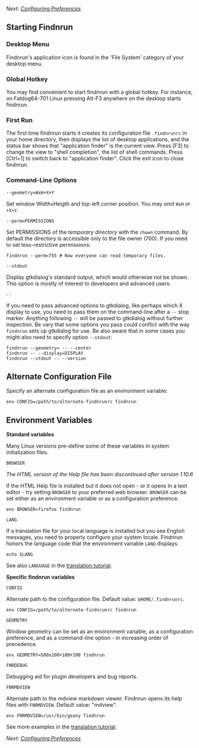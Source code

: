 _Next: [Configuring Preferences](preference.md)_

## Starting Findnrun

### Desktop Menu

Findnrun's application icon is found in the 'File System' category of
your desktop menu.

### Global Hotkey

You may find convenient to start findnrun with a global hotkey. For
instance, on Fatdog64-701 Linux pressing Alt-F3 anywhere on the desktop
starts findnrun.

### First Run

The first time findnrun starts it creates its configuration file
`.findnrunrc` in your home directory, then displays the list of
desktop applications, and the status bar shows that "application
finder" is the current view. Press [F3] to change the view to "shell
completion", the list of shell commands. Press [Ctrl+1] to switch back
to "application finder". Click the exit icon to close findnrun.

### Command-Line Options

`--geometry=WxH+X+Y`

  Set window Width`x`Heigth and top-left corner position.
  You may omit `WxH` or `+X+Y`.

`--perm=PERMISSIONS`

  Set PERMISSIONS of the _temporary directory_ with the `chown` command.
  By default the directory is accessible only to the file owner (700).
  If you need to set less-restrictive permissions:

    findnrun --perm=755 # Now everyone can read temporary files.

`--stdout`

  Display gtkdialog's standard output, which would otherwise not be shown.
  This option is mostly of interest to developers and advanced users.

`--`

  If you need to pass advanced options to gtkdialog, like perhaps
  which X display to use, you need to pass them on the command-line
  after a `--` stop marker. Anything following `--` will be passed
  to gtkdialog without further inspection. Be vary that some options
  you pass could conflict with the way `findnrun` sets up gtkdialog
  for use. Be also aware that in some cases you might also need to
  specify option `--stdout`:

    findnrun --geometry= -- --center
    findnrun -- --display=DISPLAY
    findnrun --stdout -- --version

## Alternate Configuration File

Specify an alternate configuration file as an environment variable:

    env CONFIG=/path/to/alternate-findnrunrc findnrun

## Environment Variables

**Standard variables**

Many Linux versions pre-define some of these variables in system
initialization files.

`BROWSER`

  _The HTML version of the Help file has been discontinued after version
  1.10.6_

  If the HTML Help file is installed but it does not open - or it opens
  in a text editor - try setting `BROWSER` to your preferred web
  browser.  `BROWSER` can be set either as an environment variable or as
  a configuration preference.

    env BROWSER=firefox findnrun

`LANG`

  If a translation file for your local language is installed but you
  see English messages, you need to properly configure your system
  locale.  Findnrun honors the language code that the environment
  variable `LANG` displays.

    echo $LANG

  See also `LANGUAGE` in the [translation tutorial](TRANSLATING.md).

**Specific findnrun variables**

`CONFIG`

  Alternate path to the configuration file.
  Default value: `$HOME/.findnrunrc`.

    env CONFIG=/path/to/alternate-findnrunrc findnrun

`GEOMETRY`

  Window geometry can be set as an environment variable, as a
  configuration preference, and as a command-line option - in increasing
  order of precedence.

    env GEOMETRY=500x200+100+100 findnrun

`FNRDEBUG`

  Debugging aid for plugin developers and bug reports.

`FNRMDVIEW`

  Alternate path to the mdview markdown viewer. Findnrun
  opens its help files with `FNRMDVIEW`. Default value: "mdview".

    env FNRMDVIEW=/usr/bin/geany findnrun

  See more examples in the [translation tutorial](TRANSLATING.md).

_Next: [Configuring Preferences](preference.md)_
